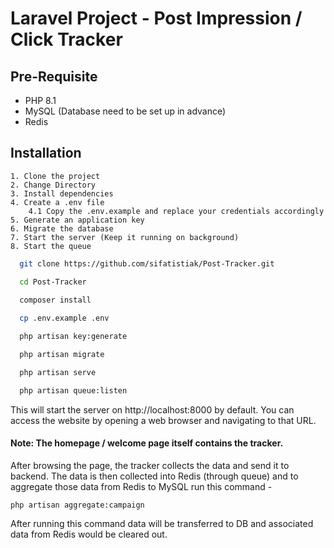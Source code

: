 # Laravel Project - Post Impression / Click Tracker

## Pre-Requisite
* PHP 8.1
* MySQL (Database need to be set up in advance)
* Redis

## Installation

    1. Clone the project
    2. Change Directory
    3. Install dependencies
    4. Create a .env file 
        4.1 Copy the .env.example and replace your credentials accordingly
    5. Generate an application key
    6. Migrate the database
    7. Start the server (Keep it running on background)
    8. Start the queue

```bash
  git clone https://github.com/sifatistiak/Post-Tracker.git

  cd Post-Tracker
  
  composer install

  cp .env.example .env

  php artisan key:generate

  php artisan migrate

  php artisan serve

  php artisan queue:listen

```

This will start the server on http://localhost:8000 by default. You can access the website by opening a web browser and navigating to that URL.



#### Note: The homepage / welcome page itself contains the tracker. ####


After browsing the page, the tracker collects the data and send it to backend. The data is then collected into Redis (through queue) and to aggregate those data from Redis to MySQL run this command - 


```
php artisan aggregate:campaign
``` 

After running this command data will be transferred to DB and associated data from Redis would be cleared out. 


